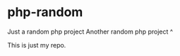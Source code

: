 php-random
==========

Just a random php project
Another random php project ^

This is just my repo.
